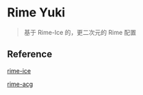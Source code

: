 # Rime Yuki

> 基于 Rime-Ice 的，更二次元的 Rime 配置

## Reference

[rime-ice](https://github.com/iDvel/rime-ice)

[rime-acg](https://github.com/soryu-ryouji/rime-acg)
